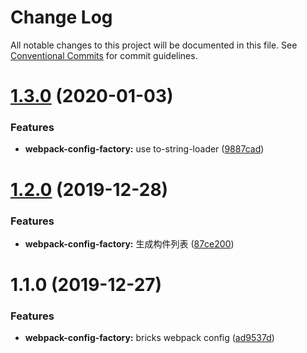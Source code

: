 # Change Log

All notable changes to this project will be documented in this file.
See [Conventional Commits](https://conventionalcommits.org) for commit guidelines.

# [1.3.0](https://github.com/tinytot1/tools/compare/@tinytot/webpack-config-factory@1.2.0...@tinytot/webpack-config-factory@1.3.0) (2020-01-03)

### Features

- **webpack-config-factory:** use to-string-loader ([9887cad](https://github.com/tinytot1/tools/commit/9887cad8b3698b14f3fc40b5a398b37dafd1bbe8))

# [1.2.0](https://github.com/tinytot1/tools/compare/@tinytot/webpack-config-factory@1.1.0...@tinytot/webpack-config-factory@1.2.0) (2019-12-28)

### Features

- **webpack-config-factory:** 生成构件列表 ([87ce200](https://github.com/tinytot1/tools/commit/87ce2008a3593911f5c6f61bc549f28b8baf3d1c))

# 1.1.0 (2019-12-27)

### Features

- **webpack-config-factory:** bricks webpack config ([ad9537d](https://github.com/tinytot1/tools/commit/ad9537db817b6b7014e9c5dd8689010dee8f64d6))
